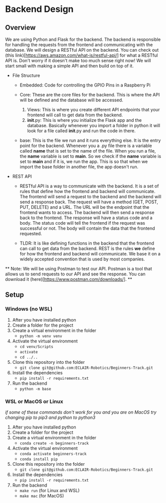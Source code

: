 # Backend Design

## Overview

We are using Python and Flask for the backend. The backend is responsible for handling the requests from the frontend and communicating with the database. We will design a RESTful API on the backend. You can check out (this link)[https://aws.amazon.com/what-is/restful-api/] for what a RESTful API is. Don't worry if it doesn't make too much sense right now! We will start small with making a simple API and then build on top of it. 

* File Structure
    - Embedded: Code for controlling the GPIO Pins in a Raspberry Pi
    - Core: These are the core files for the backend. This is where the API will be defined and the database will be accessed.
        1. Views: This is where you create different API endpoints that your frontend will call to get data from the backend.
        2. __init__.py: This is where you initialize the Flask app and the database. Basically whenever you import a folder in python
        it will look for a file called __init__.py and run the code in there.

    - base: This is the file we run and it runs everything else. It is the entry point for the backend. Whenever you a .py file there is a variable called __name__ that is set to the name of the file. When you run a file, the __name__ variable is set to __main__. So we check if the __name__ variable is set to __main__ and if it is, we run the app. This is so that when we import the base folder in another file, the app doesn't run.

* REST API
    - RESTful API is a way to communicate with the backend. It is a set of rules that define how the frontend and backend will communicate. The frontend will send a request to the backend and the backend will send a response back. The request will have a method (GET, POST, PUT, DELETE) and a URL. The URL will be the endpoint that the frontend wants to access. The backend will then send a response back to the frontend. The response will have a status code and a body. The status code will tell the frontend if the request was successful or not. The body will contain the data that the frontend requested.

    - TLDR: It is like defining functions in the backend that the frontend can call to get data from the backend. REST is the rules **we** define for how the frontend and backend will communicate. We base it on a widely accepted convention that is used by most companies.

** Note: We will be using Postman to test our API. Postman is a tool that allows us to send requests to our API and see the response. You can download it (here)[https://www.postman.com/downloads/]. **

## Setup

### Windows (no WSL)

1. After you have installed python 
2. Create a folder for the project
3. Create a virtual environment in the folder
    - `python -m venv venv`
4. Activate the virtual environment
    - `cd venv/Scripts`
    - `activate`
    - `cd ../..`
5. Clone this repository into the folder
    - `git clone git@github.com:ECLAIR-Robotics/Beginners-Track.git`
6. Install the dependencies
    - `pip install -r requirements.txt`
7. Run the backend
    - `python -m base`


### WSL or MacOS or Linux
_if some of these commands don't work for you and you are on MacOS try changing pip to pip3 and python to python3_

1. After you have installed python 
2. Create a folder for the project
3. Create a virtual environment in the folder
    - `conda create -n beginners-track`
4. Activate the virtual environment
    - `conda activate beginners-track`
    - `conda install pip`
5. Clone this repository into the folder
    - `git clone git@github.com:ECLAIR-Robotics/Beginners-Track.git`
6. Install the dependencies
    - `pip install -r requirements.txt`
7. Run the backend
    - `make run` (for Linux and WSL)
    - `make mac` (for MacOS)

